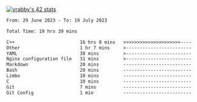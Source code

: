 
[![yrabby's 42 stats](https://badge42.vercel.app/api/v2/cljfd5ku6003508mg283uc00s/stats?cursusId=21&coalitionId=64)](https://github.com/JaeSeoKim/badge42)

<!--START_SECTION:waka-->

```txt
From: 29 June 2023 - To: 19 July 2023

Total Time: 19 hrs 39 mins

C++                        16 hrs 8 mins   >>>>>>>>>>>>>>>>>>>>>----   82.10 %
Other                      1 hr 7 mins     >------------------------   05.76 %
YAML                       38 mins         >------------------------   03.29 %
Nginx configuration file   31 mins         >------------------------   02.65 %
Markdown                   20 mins         -------------------------   01.78 %
Bash                       20 mins         -------------------------   01.73 %
Limbo                      10 mins         -------------------------   00.89 %
C                          10 mins         -------------------------   00.86 %
Git                        7 mins          -------------------------   00.67 %
Git Config                 1 min           -------------------------   00.15 %
```

<!--END_SECTION:waka-->